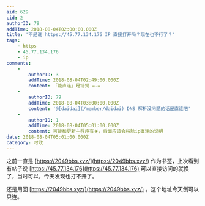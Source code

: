 ```yaml
---
aid: 629
cid: 2
authorID: 79
addTime: 2018-08-04T02:00:00.000Z
title: '不是说 https://45.77.134.176 IP 直接打开吗？现在也不行了？'
tags:
    - https
    - 45.77.134.176
    - ip
comments:
    -
        authorID: 3
        addTime: 2018-08-04T02:49:00.000Z
        content: 「能直连」是错觉 =.=
    -
        authorID: 79
        addTime: 2018-08-04T03:00:00.000Z
        content: '@[daidai](/member/daidai) DNS 解析没问题的话是直连吧'
    -
        authorID: 1
        addTime: 2018-08-04T05:01:00.000Z
        content: 可能和更新主程序有关，后面应该会移除ip直连的说明
date: 2018-08-04T05:01:00.000Z
category: 时政
---
```


之前一直是 [https://2049bbs.xyz/](https://2049bbs.xyz/) 作为书签，上次看到有帖子说 [https://45.77.134.176](https://45.77.134.176) 可以直接访问的就换了，当时可以，今天发现也打不开了。

还是用回 [https://2049bbs.xyz/](https://2049bbs.xyz/) 。这个地址今天倒可以只连。
